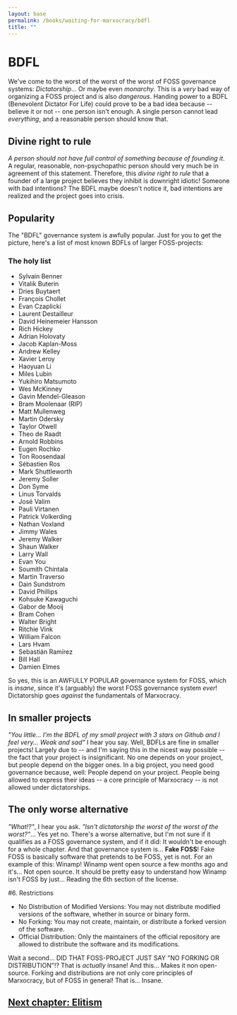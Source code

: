 ```yaml
---
layout: base
permalink: /books/waiting-for-marxocracy/bdfl
title: ""
---
```


# BDFL
We've come to the worst of the worst of the worst of FOSS governance systems:
*Dictatorship*... Or maybe even *monarchy*. This is a *very* bad way of organizing
a FOSS project and is also *dangerous*. Handing power to a BDFL (Benevolent
Dictator For Life) could prove to be a bad idea because -- believe it or
not -- one person isn't enough. A single person cannot lead *everything*,
and a reasonable person should know that.

## Divine right to rule
*A person should not have full control of something because of founding it*.
A regular, reasonable, non-psychopathic person should very much be in
agreement of this statement. Therefore, this *divine right to rule* that
a founder of a large project believes they inhibit is downright idiotic!
Someone with bad intentions? The BDFL maybe doesn't notice it, bad intentions
are realized and the project goes into crisis.

## Popularity
The "BDFL" governance system is awfully popular. Just for you to get the
picture, here's a list of most known BDFLs of larger FOSS-projects:

### The holy list
- Sylvain Benner
- Vitalik Buterin
- Dries Buytaert
- François Chollet
- Evan Czaplicki
- Laurent Destailleur
- David Heinemeier Hansson
- Rich Hickey
- Adrian Holovaty
- Jacob Kaplan-Moss
- Andrew Kelley
- Xavier Leroy
- Haoyuan Li
- Miles Lubin
- Yukihiro Matsumoto
- Wes McKinney
- Gavin Mendel-Gleason
- Bram Moolenaar (RIP)
- Matt Mullenweg
- Martin Odersky
- Taylor Otwell
- Theo de Raadt
- Arnold Robbins
- Eugen Rochko
- Ton Roosendaal
- Sébastien Ros
- Mark Shuttleworth
- Jeremy Soller
- Don Syme
- Linus Torvalds
- José Valim
- Pauli Virtanen
- Patrick Volkerding
- Nathan Voxland
- Jimmy Wales
- Jeremy Walker
- Shaun Walker
- Larry Wall
- Evan You
- Soumith Chintala
- Martin Traverso
- Dain Sundstrom
- David Phillips
- Kohsuke Kawaguchi
- Gabor de Mooij
- Bram Cohen
- Walter Bright
- Ritchie Vink
- William Falcon
- Lars Hvam
- Sebastián Ramírez
- Bill Hall
- Damien Elmes

So yes, this is an AWFULLY POPULAR governance system for FOSS, which is *insane*,
since it's (arguably) the worst FOSS governance system *ever*! Dictatorship goes
*against* the fundamentals of Marxocracy.

## In smaller projects
*"You little... I'm the BDFL of my small project with 3 stars on Github and
I feel very... Weak and sad"* I hear you say. Well, BDFLs are fine in smaller
projects! Largely due to -- and I'm saying this in the nicest way possible --
the fact that your project is insignificant. No one depends on your project,
but people depend on the bigger ones. In a big project, you need good governance
because, well: People depend on your project. People being allowed to express
their ideas -- a core principle of Marxocracy -- is not allowed under dictatorships.

## The only worse alternative
*"What!?"*, I hear you ask. *"Isn't dictatorship the worst of the worst of the
worst?"*... Yes yet no. There's a worse alternative, but I'm not sure if it qualifies
as a FOSS governance system, and if it did: It wouldn't be enough for a whole chapter.
And that governance system is... **Fake FOSS**! Fake FOSS is basically software that
pretends to be FOSS, yet is not. For an example of this: Winamp! Winamp went open
source a few months ago and it's... Not open source. It should be pretty easy
to understand how Winamp isn't FOSS by just... Reading the 6th section of the
license.

#6. Restrictions  
- No Distribution of Modified Versions: You may not distribute modified versions of the
software, whether in source or binary form.
- No Forking: You may not create, maintain, or distribute a forked version of the software.
- Official Distribution: Only the maintainers of the official repository are allowed to distribute
the software and its modifications.

Wait a second... DID THAT FOSS-PROJECT JUST SAY "NO FORKING OR DISTRIBUTION"!? That is
*actually* insane! And this... Makes it non open-source. Forking and distributions are
not only core principles of Marxocracy, but of FOSS in general! That is... Insane.

## [Next chapter: Elitism](/books/waiting-for-marxocracy/elitism)
